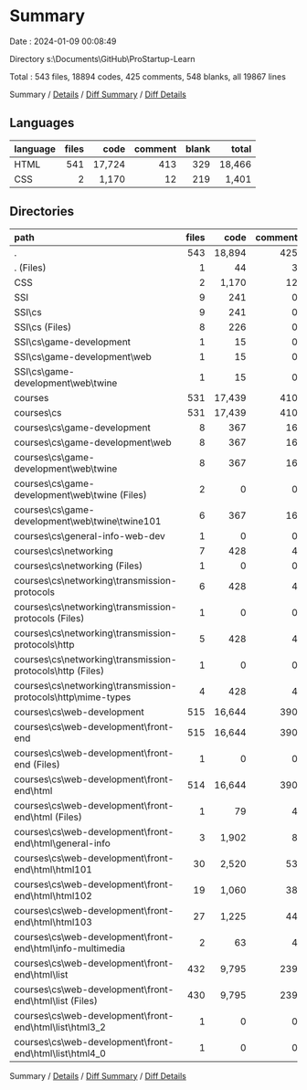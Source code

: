# Summary

Date : 2024-01-09 00:08:49

Directory s:\\Documents\\GitHub\\ProStartup-Learn

Total : 543 files,  18894 codes, 425 comments, 548 blanks, all 19867 lines

Summary / [Details](details.md) / [Diff Summary](diff.md) / [Diff Details](diff-details.md)

## Languages
| language | files | code | comment | blank | total |
| :--- | ---: | ---: | ---: | ---: | ---: |
| HTML | 541 | 17,724 | 413 | 329 | 18,466 |
| CSS | 2 | 1,170 | 12 | 219 | 1,401 |

## Directories
| path | files | code | comment | blank | total |
| :--- | ---: | ---: | ---: | ---: | ---: |
| . | 543 | 18,894 | 425 | 548 | 19,867 |
| . (Files) | 1 | 44 | 3 | 0 | 47 |
| CSS | 2 | 1,170 | 12 | 219 | 1,401 |
| SSI | 9 | 241 | 0 | 0 | 241 |
| SSI\\cs | 9 | 241 | 0 | 0 | 241 |
| SSI\\cs (Files) | 8 | 226 | 0 | 0 | 226 |
| SSI\\cs\\game-development | 1 | 15 | 0 | 0 | 15 |
| SSI\\cs\\game-development\\web | 1 | 15 | 0 | 0 | 15 |
| SSI\\cs\\game-development\\web\\twine | 1 | 15 | 0 | 0 | 15 |
| courses | 531 | 17,439 | 410 | 329 | 18,178 |
| courses\\cs | 531 | 17,439 | 410 | 329 | 18,178 |
| courses\\cs\\game-development | 8 | 367 | 16 | 5 | 388 |
| courses\\cs\\game-development\\web | 8 | 367 | 16 | 5 | 388 |
| courses\\cs\\game-development\\web\\twine | 8 | 367 | 16 | 5 | 388 |
| courses\\cs\\game-development\\web\\twine (Files) | 2 | 0 | 0 | 2 | 2 |
| courses\\cs\\game-development\\web\\twine\\twine101 | 6 | 367 | 16 | 3 | 386 |
| courses\\cs\\general-info-web-dev | 1 | 0 | 0 | 1 | 1 |
| courses\\cs\\networking | 7 | 428 | 4 | 6 | 438 |
| courses\\cs\\networking (Files) | 1 | 0 | 0 | 1 | 1 |
| courses\\cs\\networking\\transmission-protocols | 6 | 428 | 4 | 5 | 437 |
| courses\\cs\\networking\\transmission-protocols (Files) | 1 | 0 | 0 | 1 | 1 |
| courses\\cs\\networking\\transmission-protocols\\http | 5 | 428 | 4 | 4 | 436 |
| courses\\cs\\networking\\transmission-protocols\\http (Files) | 1 | 0 | 0 | 1 | 1 |
| courses\\cs\\networking\\transmission-protocols\\http\\mime-types | 4 | 428 | 4 | 3 | 435 |
| courses\\cs\\web-development | 515 | 16,644 | 390 | 317 | 17,351 |
| courses\\cs\\web-development\\front-end | 515 | 16,644 | 390 | 317 | 17,351 |
| courses\\cs\\web-development\\front-end (Files) | 1 | 0 | 0 | 1 | 1 |
| courses\\cs\\web-development\\front-end\\html | 514 | 16,644 | 390 | 316 | 17,350 |
| courses\\cs\\web-development\\front-end\\html (Files) | 1 | 79 | 4 | 0 | 83 |
| courses\\cs\\web-development\\front-end\\html\\general-info | 3 | 1,902 | 8 | 21 | 1,931 |
| courses\\cs\\web-development\\front-end\\html\\html101 | 30 | 2,520 | 53 | 1 | 2,574 |
| courses\\cs\\web-development\\front-end\\html\\html102 | 19 | 1,060 | 38 | 2 | 1,100 |
| courses\\cs\\web-development\\front-end\\html\\html103 | 27 | 1,225 | 44 | 0 | 1,269 |
| courses\\cs\\web-development\\front-end\\html\\info-multimedia | 2 | 63 | 4 | 2 | 69 |
| courses\\cs\\web-development\\front-end\\html\\list | 432 | 9,795 | 239 | 290 | 10,324 |
| courses\\cs\\web-development\\front-end\\html\\list (Files) | 430 | 9,795 | 239 | 288 | 10,322 |
| courses\\cs\\web-development\\front-end\\html\\list\\html3_2 | 1 | 0 | 0 | 1 | 1 |
| courses\\cs\\web-development\\front-end\\html\\list\\html4_0 | 1 | 0 | 0 | 1 | 1 |

Summary / [Details](details.md) / [Diff Summary](diff.md) / [Diff Details](diff-details.md)